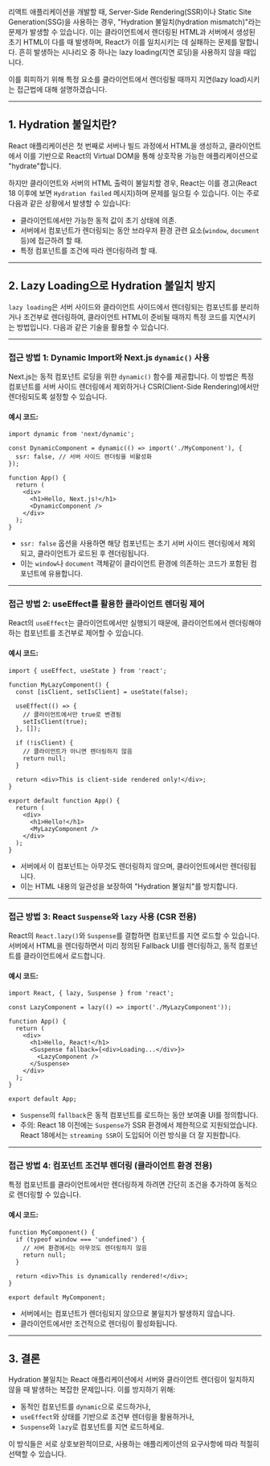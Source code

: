 리액트 애플리케이션을 개발할 때, Server-Side Rendering(SSR)이나 Static Site Generation(SSG)을 사용하는 경우, "Hydration 불일치(hydration mismatch)"라는 문제가 발생할 수 있습니다. 이는 클라이언트에서 렌더링된 HTML과 서버에서 생성된 초기 HTML이 다를 때 발생하며, React가 이를 일치시키는 데 실패하는 문제를 말합니다. 흔히 발생하는 시나리오 중 하나는 lazy loading(지연 로딩)을 사용하지 않을 때입니다.

이를 회피하기 위해 특정 요소를 클라이언트에서 렌더링될 때까지 지연(lazy load)시키는 접근법에 대해 설명하겠습니다.

---

## 1. Hydration 불일치란?

React 애플리케이션은 첫 번째로 서버나 빌드 과정에서 HTML을 생성하고, 클라이언트에서 이를 기반으로 React의 Virtual DOM을 통해 상호작용 가능한 애플리케이션으로 "hydrate"합니다.

하지만 클라이언트와 서버의 HTML 출력이 불일치할 경우, React는 이를 경고(React 18 이후에 보면 `Hydration failed` 메시지)하며 문제를 일으킬 수 있습니다. 이는 주로 다음과 같은 상황에서 발생할 수 있습니다:

- 클라이언트에서만 가능한 동적 값이 초기 상태에 의존.
- 서버에서 컴포넌트가 렌더링되는 동안 브라우저 환경 관련 요소(`window`, `document` 등)에 접근하려 할 때.
- 특정 컴포넌트를 조건에 따라 렌더링하려 할 때.

---

## 2. Lazy Loading으로 Hydration 불일치 방지

`lazy loading`은 서버 사이드와 클라이언트 사이드에서 렌더링되는 컴포넌트를 분리하거나 조건부로 렌더링하여, 클라이언트 HTML이 준비될 때까지 특정 코드를 지연시키는 방법입니다. 다음과 같은 기술을 활용할 수 있습니다.

---

### 접근 방법 1: Dynamic Import와 Next.js `dynamic()` 사용

Next.js는 동적 컴포넌트 로딩을 위한 `dynamic()` 함수를 제공합니다. 이 방법은 특정 컴포넌트를 서버 사이드 렌더링에서 제외하거나 CSR(Client-Side Rendering)에서만 렌더링되도록 설정할 수 있습니다.

#### 예시 코드:

```tsx
import dynamic from 'next/dynamic';

const DynamicComponent = dynamic(() => import('./MyComponent'), {
  ssr: false, // 서버 사이드 렌더링을 비활성화
});

function App() {
  return (
    <div>
      <h1>Hello, Next.js!</h1>
      <DynamicComponent />
    </div>
  );
}
```

- `ssr: false` 옵션을 사용하면 해당 컴포넌트는 초기 서버 사이드 렌더링에서 제외되고, 클라이언트가 로드된 후 렌더링됩니다.
- 이는 `window`나 `document` 객체같이 클라이언트 환경에 의존하는 코드가 포함된 컴포넌트에 유용합니다.

---

### 접근 방법 2: useEffect를 활용한 클라이언트 렌더링 제어

React의 `useEffect`는 클라이언트에서만 실행되기 때문에, 클라이언트에서 렌더링해야 하는 컴포넌트를 조건부로 제어할 수 있습니다.

#### 예시 코드:

```tsx
import { useEffect, useState } from 'react';

function MyLazyComponent() {
  const [isClient, setIsClient] = useState(false);

  useEffect(() => {
    // 클라이언트에서만 true로 변경됨
    setIsClient(true);
  }, []);

  if (!isClient) {
    // 클라이언트가 아니면 렌더링하지 않음
    return null;
  }

  return <div>This is client-side rendered only!</div>;
}

export default function App() {
  return (
    <div>
      <h1>Hello!</h1>
      <MyLazyComponent />
    </div>
  );
}
```

- 서버에서 이 컴포넌트는 아무것도 렌더링하지 않으며, 클라이언트에서만 렌더링됩니다.
- 이는 HTML 내용의 일관성을 보장하여 "Hydration 불일치"를 방지합니다.

---

### 접근 방법 3: React `Suspense`와 `lazy` 사용 (CSR 전용)

React의 `React.lazy()`와 `Suspense`를 결합하면 컴포넌트를 지연 로드할 수 있습니다. 서버에서 HTML을 렌더링하면서 미리 정의된 Fallback UI를 렌더링하고, 동적 컴포넌트를 클라이언트에서 로드합니다.

#### 예시 코드:

```tsx
import React, { lazy, Suspense } from 'react';

const LazyComponent = lazy(() => import('./MyLazyComponent'));

function App() {
  return (
    <div>
      <h1>Hello, React!</h1>
      <Suspense fallback={<div>Loading...</div>}>
        <LazyComponent />
      </Suspense>
    </div>
  );
}

export default App;
```

- `Suspense`의 `fallback`은 동적 컴포넌트를 로드하는 동안 보여줄 UI를 정의합니다.
- 주의: React 18 이전에는 `Suspense`가 SSR 환경에서 제한적으로 지원되었습니다. React 18에서는 `streaming SSR`이 도입되어 이런 방식을 더 잘 지원합니다.

---

### 접근 방법 4: 컴포넌트 조건부 렌더링 (클라이언트 환경 전용)

특정 컴포넌트를 클라이언트에서만 렌더링하게 하려면 간단히 조건을 추가하여 동적으로 렌더링할 수 있습니다.

#### 예시 코드:

```tsx
function MyComponent() {
  if (typeof window === 'undefined') {
    // 서버 환경에서는 아무것도 렌더링하지 않음
    return null;
  }

  return <div>This is dynamically rendered!</div>;
}

export default MyComponent;
```

- 서버에서는 컴포넌트가 렌더링되지 않으므로 불일치가 발생하지 않습니다.
- 클라이언트에서만 조건적으로 렌더링이 활성화됩니다.

---

## 3. 결론

Hydration 불일치는 React 애플리케이션에서 서버와 클라이언트 렌더링이 일치하지 않을 때 발생하는 복잡한 문제입니다. 이를 방지하기 위해:

- 동적인 컴포넌트를 `dynamic`으로 로드하거나,
- `useEffect`와 상태를 기반으로 조건부 렌더링을 활용하거나,
- `Suspense`와 `lazy`로 컴포넌트를 지연 로드하세요.

이 방식들은 서로 상호보완적이므로, 사용하는 애플리케이션의 요구사항에 따라 적절히 선택할 수 있습니다.
